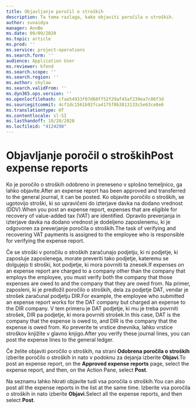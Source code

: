 ```yaml
---
title: Objavljanje poročil o stroških
description: Ta tema razlaga, kako objaviti poročila o stroških.
author: suvaidya
manager: AnnBe
ms.date: 09/09/2020
ms.topic: article
ms.prod: ''
ms.service: project-operations
ms.search.form: ''
audience: Application User
ms.reviewer: kfend
ms.search.scope: ''
ms.search.region: ''
ms.author: shylaw
ms.search.validFrom: ''
ms.dyn365.ops.version: ''
ms.openlocfilehash: cfae54933f07d60ff52f29af45af239ea7c06f3d
ms.sourcegitcommit: 4cf1dc1561b92fca4175f0b3813133c5e63ce8e6
ms.translationtype: HT
ms.contentlocale: sl-SI
ms.lasthandoff: 10/28/2020
ms.locfileid: "4124298"
---
```

# <a name="post-expense-reports"></a><span data-ttu-id="950ba-103">Objavljanje poročil o stroških</span><span class="sxs-lookup"><span data-stu-id="950ba-103">Post expense reports</span></span>

<span data-ttu-id="950ba-104">Ko je poročilo o stroških odobreno in preneseno v splošno temeljnico, ga lahko objavite.</span><span class="sxs-lookup"><span data-stu-id="950ba-104">After an expense report has been approved and transferred to the general journal, it can be posted.</span></span> <span data-ttu-id="950ba-105">Ko objavite poročilo o stroških, se ugotovijo stroški, ki so upravičeni do izterjave davka na dodano vrednost (DDV).</span><span class="sxs-lookup"><span data-stu-id="950ba-105">When you post an expense report, expenses that are eligible for recovery of value-added tax (VAT) are identified.</span></span> <span data-ttu-id="950ba-106">Opravilo preverjanja in izterjave davka na dodano vrednost je dodeljeno zaposlenemu, ki je odgovoren za preverjanje poročila o stroških.</span><span class="sxs-lookup"><span data-stu-id="950ba-106">The task of verifying and recovering VAT payments is assigned to the employee who is responsible for verifying the expense report.</span></span>

<span data-ttu-id="950ba-107">Če se stroški v poročilu o stroških zaračunajo podjetju, ki ni podjetje, ki zaposluje zaposlenega, morate preveriti tako podjetje, kateremu se dolgujejo ti stroški, kot podjetje, ki mora povrniti ta znesek.</span><span class="sxs-lookup"><span data-stu-id="950ba-107">If expenses on an expense report are charged to a company other than the company that employs the employee, you must verify both the company that those expenses are owed to and the company that they are owed from.</span></span> <span data-ttu-id="950ba-108">Na primer, zaposleni, ki je predložil poročilo o stroških, dela za podjetje DAT, vendar je strošek zaračunal podjetju DIR.</span><span class="sxs-lookup"><span data-stu-id="950ba-108">For example, the employee who submitted an expense report works for the DAT company but charged an expense to the DIR company.</span></span> <span data-ttu-id="950ba-109">V tem primeru je DAT podjetje, ki mu je treba povrniti strošek, DIR pa podjetje, ki mora povrniti strošek.</span><span class="sxs-lookup"><span data-stu-id="950ba-109">In this case, DAT is the company that the expense is owed to, and DIR is the company that the expense is owed from.</span></span> <span data-ttu-id="950ba-110">Ko preverite te vrstice dnevnika, lahko vrstice stroškov knjižite v glavno knjigo.</span><span class="sxs-lookup"><span data-stu-id="950ba-110">After you verify these journal lines, you can post the expense lines to the general ledger.</span></span>

<span data-ttu-id="950ba-111">Če želite objaviti poročilo o stroških, na strani **Odobrena poročila o stroških** izberite poročilo o stroških in nato v podoknu za dejanja izberite **Objavi**.</span><span class="sxs-lookup"><span data-stu-id="950ba-111">To post an expense report, on the **Approved expense reports** page, select the expense report, and then, on the Action Pane, select **Post**.</span></span>

<span data-ttu-id="950ba-112">Na seznamu lahko hkrati objavite tudi vsa poročila o stroških.</span><span class="sxs-lookup"><span data-stu-id="950ba-112">You can also post all the expense reports in the list at the same time.</span></span> <span data-ttu-id="950ba-113">Izberite vsa poročila o stroških in nato izberite **Objavi**.</span><span class="sxs-lookup"><span data-stu-id="950ba-113">Select all the expense reports, and then select **Post**.</span></span>
